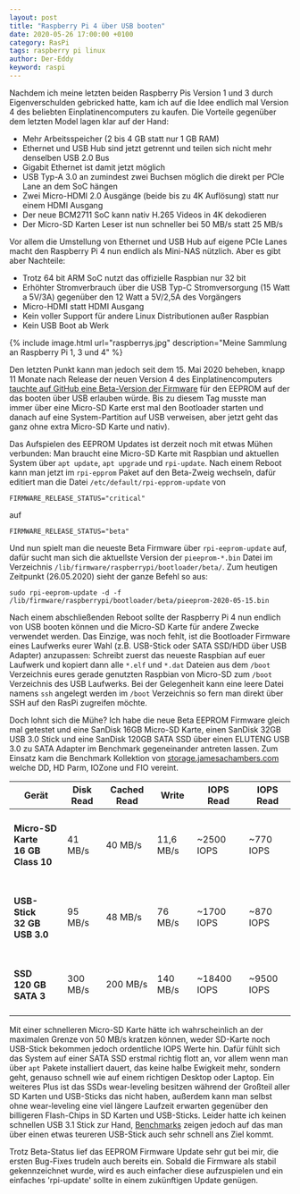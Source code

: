```yaml
---
layout: post
title: "Raspberry Pi 4 über USB booten"
date: 2020-05-26 17:00:00 +0100
category: RasPi
tags: raspberry pi linux
author: Der-Eddy
keyword: raspi
---
```


Nachdem ich meine letzten beiden Raspberry Pis Version 1 und 3 durch Eigenverschulden gebricked hatte, kam ich auf die Idee endlich mal Version 4 des beliebten Einplatinencomputers zu kaufen. Die Vorteile gegenüber dem letzten Model lagen klar auf der Hand:

- Mehr Arbeitsspeicher (2 bis 4 GB statt nur 1 GB RAM)
- Ethernet und USB Hub sind jetzt getrennt und teilen sich nicht mehr denselben USB 2.0 Bus
- Gigabit Ethernet ist damit jetzt möglich
- USB Typ-A 3.0 an zumindest zwei Buchsen möglich die direkt per PCIe Lane an dem SoC hängen
- Zwei Micro-HDMI 2.0 Ausgänge (beide bis zu 4K Auflösung) statt nur einem HDMI Ausgang
- Der neue BCM2711 SoC kann nativ H.265 Videos in 4K dekodieren
- Der Micro-SD Karten Leser ist nun schneller bei 50 MB/s statt 25 MB/s

Vor allem die Umstellung von Ethernet und USB Hub auf eigene PCIe Lanes macht den Raspberry Pi 4 nun endlich als Mini-NAS nützlich.
Aber es gibt aber Nachteile:

- Trotz 64 bit ARM SoC nutzt das offizielle Raspbian nur 32 bit
- Erhöhter Stromverbrauch über die USB Typ-C Stromversorgung (15 Watt a 5V/3A) gegenüber den 12 Watt a 5V/2,5A des Vorgängers
- Micro-HDMI statt HDMI Ausgang
- Kein voller Support für andere Linux Distributionen außer Raspbian
- Kein USB Boot ab Werk

{% include image.html url="raspberrys.jpg" description="Meine Sammlung an Raspberry Pi 1, 3 und 4" %}

Den letzten Punkt kann man jedoch seit dem 15. Mai 2020 beheben, knapp 11 Monate nach Release der neuen Version 4 des Einplatinencomputers [tauchte auf GitHub eine Beta-Version der Firmware](https://github.com/raspberrypi/rpi-eeprom/blob/master/firmware/release-notes.md) für den EEPROM auf der das booten über USB erlauben würde. Bis zu diesem Tag musste man immer über eine Micro-SD Karte erst mal den Bootloader starten und danach auf eine System-Partition auf USB verweisen, aber jetzt geht das ganz ohne extra Micro-SD Karte und nativ).

Das Aufspielen des EEPROM Updates ist derzeit noch mit etwas Mühen verbunden:
Man braucht eine Micro-SD Karte mit Raspbian und aktuellen System über `apt update`, `apt upgrade` und `rpi-update`. Nach einem Reboot kann man jetzt im `rpi-epprom` Paket auf den Beta-Zweig wechseln, dafür editiert man die Datei `/etc/default/rpi-epprom-update` von

    FIRMWARE_RELEASE_STATUS="critical"

auf

    FIRMWARE_RELEASE_STATUS="beta"

Und nun spielt man die neueste Beta Firmware über `rpi-eeprom-update` auf, dafür sucht man sich die aktuellste Version der `pieeprom-*.bin` Datei im Verzeichnis `/lib/firmware/raspberrypi/bootloader/beta/`. Zum heutigen Zeitpunkt (26.05.2020) sieht der ganze Befehl so aus:

    sudo rpi-eeprom-update -d -f /lib/firmware/raspberrypi/bootloader/beta/pieeprom-2020-05-15.bin

Nach einem abschließenden Reboot sollte der Raspberry Pi 4 nun endlich von USB booten können und die Micro-SD Karte für andere Zwecke verwendet werden. Das Einzige, was noch fehlt, ist die Bootloader Firmware eines Laufwerks eurer Wahl (z.B. USB-Stick oder SATA SSD/HDD über USB Adapter) anzupassen:
Schreibt zuerst das neueste Raspbian auf euer Laufwerk und kopiert dann alle `*.elf` und `*.dat` Dateien aus dem `/boot` Verzeichnis eures gerade genutzten Raspbian von Micro-SD zum `/boot` Verzeichnis des USB Laufwerks. Bei der Gelegenheit kann eine leere Datei namens `ssh` angelegt werden im `/boot` Verzeichnis so fern man direkt über SSH auf den RasPi zugreifen möchte.

Doch lohnt sich die Mühe? Ich habe die neue Beta EEPROM Firmware gleich mal getestet und eine SanDisk 16GB Micro-SD Karte, einen SanDisk 32GB USB 3.0 Stick und eine SanDisk 120GB SATA SSD über einen ELUTENG USB 3.0 zu SATA Adapter im Benchmark gegeneinander antreten lassen. Zum Einsatz kam die Benchmark Kollektion von [storage.jamesachambers.com ](https://storage.jamesachambers.com) welche DD, HD Parm, IOZone und FIO vereint.

<table class="ui inverted celled table">
  <thead>
    <tr><th>Gerät</th>
    <th>Disk Read</th>
    <th>Cached Read</th>
    <th>Write</th>
    <th>IOPS Read</th>
    <th>IOPS Read</th>
  </tr></thead>
  <tbody>
    <tr>
      <td>
        <h4 class="ui image header">
          <i class="inverted sd card icon"></i>
          <div class="content">
            Micro-SD Karte
            <div class="sub header">16 GB Class 10
          </div>
        </div>
      </h4></td>
      <td>
        41 MB/s
      </td>
      <td>
        40 MB/s
      </td>
      <td>
        11,6 MB/s
      </td>
      <td>
        ~2500 IOPS
      </td>
      <td>
        ~770 IOPS
      </td>
    </tr>
    <tr>
      <td>
        <h4 class="ui image header">
          <i class="inverted usb icon"></i>
          <div class="content">
            USB-Stick
            <div class="sub header">32 GB USB 3.0
          </div>
        </div>
      </h4></td>
      <td>
        95 MB/s
      </td>
      <td>
        48 MB/s
      </td>
      <td>
        76 MB/s
      </td>
      <td>
        ~1700 IOPS
      </td>
      <td>
        ~870 IOPS
      </td>
    </tr>
    <tr>
      <td>
        <h4 class="ui image header">
          <i class="inverted hdd outline icon"></i>
          <div class="content">
            SSD
            <div class="sub header">120 GB SATA 3
          </div>
        </div>
      </h4></td>
      <td>
        300 MB/s
      </td>
      <td>
        200 MB/s
      </td>
      <td>
        140 MB/s
      </td>
      <td>
        ~18400 IOPS
      </td>
      <td>
        ~9500 IOPS
      </td>
    </tr>
  </tbody>
</table>

Mit einer schnelleren Micro-SD Karte hätte ich wahrscheinlich an der maximalen Grenze von 50 MB/s kratzen können, weder SD-Karte noch USB-Stick bekommen jedoch ordentliche IOPS Werte hin. Dafür fühlt sich das System auf einer SATA SSD erstmal richtig flott an, vor allem wenn man über `apt` Pakete installiert dauert, das keine halbe Ewigkeit mehr, sondern geht, genauso schnell wie auf einem richtigen Desktop oder Laptop. Ein weiteres Plus ist das SSDs wear-leveling besitzen während der Großteil aller SD Karten und USB-Sticks das nicht haben, außerdem kann man selbst ohne wear-leveling eine viel längere Laufzeit erwarten gegenüber den billigeren Flash-Chips in SD Karten und USB-Sticks.
Leider hatte ich keinen schnellen USB 3.1 Stick zur Hand, [Benchmarks](https://storage.jamesachambers.com/benchmark/25597) zeigen jedoch auf das man über einen etwas teureren USB-Stick auch sehr schnell ans Ziel kommt.

Trotz Beta-Status lief das EEPROM Firmware Update sehr gut bei mir, die ersten Bug-Fixes trudeln auch bereits ein. Sobald die Firmware als stabil gekennzeichnet wurde, wird es auch einfacher diese aufzuspielen und ein einfaches 'rpi-update' sollte in einem zukünftigen Update genügen.